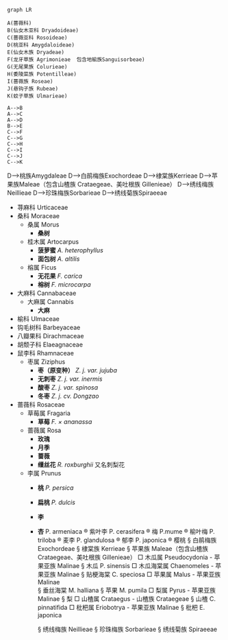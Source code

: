 ```mermaid
graph LR

A(蔷薇科)
B(仙女木亚科 Dryadoideae)
C(蔷薇亚科 Rosoideae)
D(桃亚科 Amygdaloideae)
E(仙女木族 Dryadeae)
F(龙牙草族 Agrimonieae	包含地榆族Sanguisorbeae)
G(无尾果族 Colurieae)
H(委陵菜族 Potentilleae)
I(蔷薇族 Roseae)
J(悬钩子族 Rubeae)
K(蚊子草族 Ulmarieae)

A-->B
A-->C
A-->D
B-->E
C-->F
C-->G
C-->H
C-->I
C-->J
C-->K
```
D-->桃族Amygdaleae
D-->白鹃梅族Exochordeae
D-->棣棠族Kerrieae
D-->苹果族Maleae（包含山楂族 Crataegeae、美吐根族 Gillenieae）
D-->绣线梅族Neillieae
D-->珍珠梅族Sorbarieae
D-->绣线菊族Spiraeeae



* 荨麻科 Urticaceae
* 桑科 Moraceae
	* 桑属 Morus
		* **桑树**
	* 桂木属 Artocarpus
  		* **菠萝蜜** *A. heterophyllus*
  		* **面包树** *A. altilis*
  	* 榕属 Ficus
  		* **无花果** *F. carica*
  		* **榕树** *F. microcarpa*
* 大麻科 Cannabaceae
	* 大麻属 Cannabis
		* **大麻**
* 榆科 Ulmaceae
* 钩毛树科 Barbeyaceae
* 八瓣果科 Dirachmaceae
* 胡颓子科 Elaeagnaceae
* 鼠李科 Rhamnaceae
	* 枣属 Ziziphus
		* **枣（原变种）** *Z. j. var. jujuba*
		* **无刺枣** *Z. j. var. inermis*
		* **酸枣** *Z. j. var. spinosa*
		* **冬枣** *Z. j. cv. Dongzao*
* 蔷薇科 Rosaceae
	* 草莓属 Fragaria
		* **草莓** *F. × ananassa*
	* 蔷薇属 Rosa
		* **玫瑰**
		* **月季** 
		* **蔷薇**
		* **缫丝花** *R. roxburghii* 又名刺梨花
	* 李属 Prunus
		* **桃** *P. persica*
		* **扁桃** *P. dulcis*
		* **李**
		* **杏** P. armeniaca
					® 紫叶李 P. cerasifera
					® 梅 P.mume
					® 榆叶梅 P. triloba
					® 麦李 P. glandulosa
					® 郁李 P. japonica
					® 樱桃
			§ 白鹃梅族 Exochordeae
			§ 棣棠族 Kerrieae
			§ 苹果族 Maleae（包含山楂族 Crataegeae、美吐根族 Gillenieae）
				□ 木瓜属 Pseudocydonia - 苹果亚族 Malinae
					§ 木瓜 P. sinensis
				□ 木瓜海棠属 Chaenomeles - 苹果亚族 Malinae
					§ 贴梗海棠 C. speciosa
				□ 苹果属 Malus - 苹果亚族 Malinae  
					§ 垂丝海棠 M. halliana
					§ 苹果 M. pumila
				□ 梨属 Pyrus - 苹果亚族 Malinae 
					§ 梨
				□ 山楂属 Crataegus - 山楂族 Crataegeae
					§ 山楂 C. pinnatifida
				□ 枇杷属 Eriobotrya - 苹果亚族 Malinae 
					§ 枇杷 E. japonica
				
			§ 绣线梅族 Neillieae
			§ 珍珠梅族 Sorbarieae
			§ 绣线菊族 Spiraeeae
